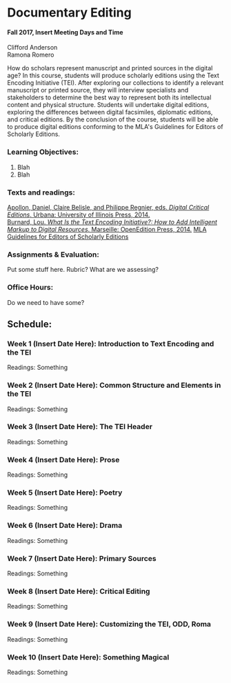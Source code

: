 # Documentary Editing    
#### Fall 2017, Insert Meeting Days and Time
Clifford Anderson   
Ramona Romero

How do scholars represent manuscript and printed sources in the digital age? In this course, students will produce scholarly editions using the Text Encoding Initiative (TEI). After exploring our collections to identify a relevant manuscript or printed source, they will interview specialists and stakeholders to determine the best way to represent both its intellectual content and physical structure. Students will undertake digital editions, exploring the differences between digital facsimiles, diplomatic editions, and critical editions. By the conclusion of the course, students will be able to produce digital editions conforming to the MLA's Guidelines for Editors of Scholarly Editions. 

### Learning Objectives:
1. Blah
2. Blah

### Texts and readings:

[Apollon, Daniel, Claire Belisle, and Philippe Regnier, eds. *Digital Critical Editions*. Urbana: University of Illinois Press, 2014.](http://discoverlibrary.vanderbilt.edu/VANDERBILT:Blended:vanunicorn4723167)   
[Burnard, Lou. *What Is the Text Encoding Initiative?: How to Add Intelligent Markup to Digital Resources*. Marseille: OpenEdition Press, 2014.](http://books.openedition.org/oep/426) 
[MLA Guidelines for Editors of Scholarly Editions](https://www.mla.org/Resources/Research/Surveys-Reports-and-Other-Documents/Publishing-and-Scholarship/Reports-from-the-MLA-Committee-on-Scholarly-Editions/Guidelines-for-Editors-of-Scholarly-Editions)   

### Assignments & Evaluation:

Put some stuff here. Rubric? What are we assessing?

### Office Hours:
Do we need to have some?

## Schedule:

### Week 1 (Insert Date Here):  Introduction to Text Encoding and the TEI
Readings: Something

### Week 2 (Insert Date Here):  Common Structure and Elements in the TEI
Readings: Something

### Week 3 (Insert Date Here):  The TEI Header
Readings:  Something

### Week 4 (Insert Date Here):  Prose
Readings:  Something

### Week 5 (Insert Date Here):  Poetry
Readings:  Something

### Week 6 (Insert Date Here):  Drama
Readings:  Something

### Week 7 (Insert Date Here):  Primary Sources
Readings:  Something

### Week 8 (Insert Date Here):  Critical Editing
Readings:  Something

### Week 9 (Insert Date Here):  Customizing the TEI, ODD, Roma
Readings:  Something

### Week 10 (Insert Date Here):  Something Magical
Readings:  Something

